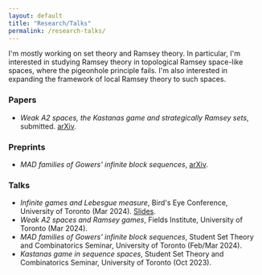 ```yaml
---
layout: default
title: "Research/Talks"
permalink: /research-talks/
---
```


I'm mostly working on set theory and Ramsey theory. In particular, I'm interested in studying Ramsey theory in topological Ramsey space-like spaces, where the pigeonhole principle fails. I'm also interested in expanding the framework of local Ramsey theory to such spaces.

### Papers
<ul>
   <li><em>Weak A2 spaces, the Kastanas game and strategically Ramsey sets</em>, submitted. <a href="https://arxiv.org/abs/2410.00200">arXiv</a>.</li>
</ul>

### Preprints
<ul>
   <li><em>MAD families of Gowers' infinite block sequences</em>, <a href="https://arxiv.org/abs/2402.07836">arXiv</a>.</li>
</ul>

### Talks
<ul>
   <li><em>Infinite games and Lebesgue measure</em>, Bird's Eye Conference, University of Toronto (Mar 2024). <a href="/files/Birds_Eye_Conference_Talk_Slides.pdf" target="_blank">Slides</a>.</li>
   <li><em>Weak A2 spaces and Ramsey games</em>, Fields Institute, University of Toronto (Mar 2024).</li>
   <li><em>MAD families of Gowers' infinite block sequences</em>, Student Set Theory and Combinatorics Seminar, University of Toronto (Feb/Mar 2024).</li>
   <li><em>Kastanas game in sequence spaces</em>, Student Set Theory and Combinatorics Seminar, University of Toronto (Oct 2023).</li>
</ul>